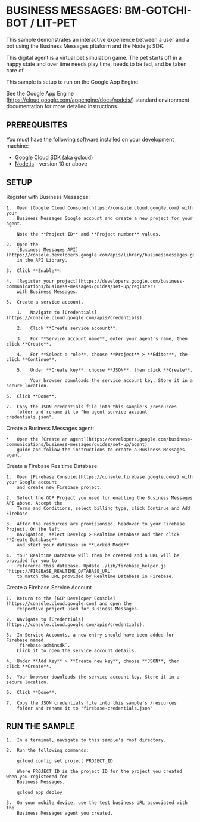 # BUSINESS MESSAGES: BM-GOTCHI-BOT / LIT-PET

This sample demonstrates an interactive experience between a user and a bot using
the Business Messages pltaform and the Node.js SDK.

This digital agent is a virtual pet simulation game. The pet starts off in a
happy state and over time needs play time, needs to be fed, and be taken care
of.

This sample is setup to run on the Google App Engine.

See the Google App Engine (https://cloud.google.com/appengine/docs/nodejs/) standard environment
documentation for more detailed instructions.

## PREREQUISITES

You must have the following software installed on your development machine:

* [Google Cloud SDK](https://cloud.google.com/sdk/) (aka gcloud)
* [Node.js](https://nodejs.org/en/) - version 10 or above

## SETUP

Register with Business Messages:

    1.  Open [Google Cloud Console](https://console.cloud.google.com) with your
        Business Messages Google account and create a new project for your agent.

        Note the **Project ID** and **Project number** values.

    2.  Open the
        [Business Messages API](https://console.developers.google.com/apis/library/businessmessages.googleapis.com)
        in the API Library.

    3.  Click **Enable**.

    4.  [Register your project](https://developers.google.com/business-communications/business-messages/guides/set-up/register)
        with Business Messages.

    5.  Create a service account.

        1.   Navigate to [Credentials](https://console.cloud.google.com/apis/credentials).

        2.   Click **Create service account**.

        3.   For **Service account name**, enter your agent's name, then click **Create**.

        4.   For **Select a role**, choose **Project** > **Editor**, the click **Continue**.

        5.   Under **Create key**, choose **JSON**, then click **Create**.

             Your browser downloads the service account key. Store it in a secure location.

    6.  Click **Done**.

    7.  Copy the JSON credentials file into this sample's /resources
        folder and rename it to "bm-agent-service-account-credentials.json".

Create a Business Messages agent:

    *   Open the [Create an agent](https://developers.google.com/business-communications/business-messages/guides/set-up/agent)
        guide and follow the instructions to create a Business Messages agent.

Create a Firebase Realtime Database:

    1.  Open [Firebase Console](https://console.firebase.google.com/) with your Google account
        and create new Firebase project.

    2.  Select the GCP Project you used for enabling the Business Messages API above. Accept the
        Terms and Conditions, select billing type, click Continue and Add Firebase.

    3.  After the resources are provisionsed, headover to your Firebase Project. On the left
        navigation, select Develop > Realtime Database and then click **Create Database**
        and start your database in **Locked Mode**.

    4.  Your Realtime Database will then be created and a URL will be provided for you to
        reference this database. Update ./lib/firebase_helper.js `https://FIREBASE_REALTIME_DATABASE_URL`
        to match the URL provided by Realtime Database in Firebase.

Create a Firebase Service Account.

    1.  Return to the [GCP Developer Console](https://console.cloud.google.com) and open the
        respective project used for Business Messages.

    2.  Navigate to [Credentials](https://console.cloud.google.com/apis/credentials).

    3.  In Service Accounts, a new entry should have been added for Firebase named
        `firebase-adminsdk`.
        Click it to open the service account details.

    4.  Under **Add Key** > **Create new key**, choose **JSON**, then click **Create**.

    5.  Your browser downloads the service account key. Store it in a secure location.

    6.  Click **Done**.

    7.  Copy the JSON credentials file into this sample's /resources
        folder and rename it to "firebase-credentials.json"

## RUN THE SAMPLE

    1.  In a terminal, navigate to this sample's root directory.

    2.  Run the following commands:

        gcloud config set project PROJECT_ID

        Where PROJECT_ID is the project ID for the project you created when you registered for
        Business Messages.

        gcloud app deploy

    3.  On your mobile device, use the test business URL associated with the
        Business Messages agent you created.
